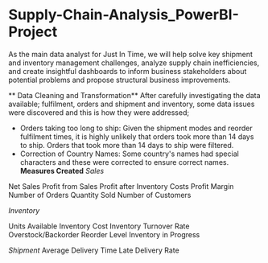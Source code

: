# Supply-Chain-Analysis_PowerBI-Project

 As the main data analyst for Just In Time, we will help solve key shipment and inventory management challenges, analyze supply chain inefficiencies, and create insightful dashboards to inform business stakeholders about potential problems and propose structural business improvements.
 
** Data Cleaning and Transformation**
After carefully investigating the data available; fulfilment, orders and shipment and inventory, some data issues were discovered and this is how they were addressed;

- Orders taking too long to ship: Given the shipment modes and reorder fulfilment times, it is highly unlikely that orders took more than 14 days to ship. Orders that took more than 14 days to ship were filtered.
- Correction of Country Names: Some country's names had special characters and these were corrected to ensure correct names.
**Measures Created**
_Sales_

Net Sales
Profit from Sales
Profit after Inventory Costs
Profit Margin
Number of Orders
Quantity Sold
Number of Customers

_Inventory_

Units Available
Inventory Cost
Inventory Turnover Rate
Overstock/Backorder
Reorder Level
Inventory in Progress

_Shipment_
Average Delivery Time
Late Delivery Rate
